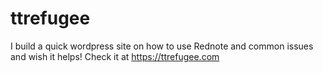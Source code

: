 # ttrefugee
I build a quick wordpress site on how to use Rednote and common issues and wish it helps! Check it at https://ttrefugee.com

